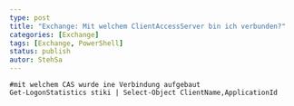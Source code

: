 ```yaml
---
type: post
title: "Exchange: Mit welchem ClientAccessServer bin ich verbunden?"
categories: [Exchange]
tags: [Exchange, PowerShell]
status: publish
autor: StehSa
---
```

    #mit welchem CAS wurde ine Verbindung aufgebaut
    Get-LogonStatistics stiki | Select-Object ClientName,ApplicationId
